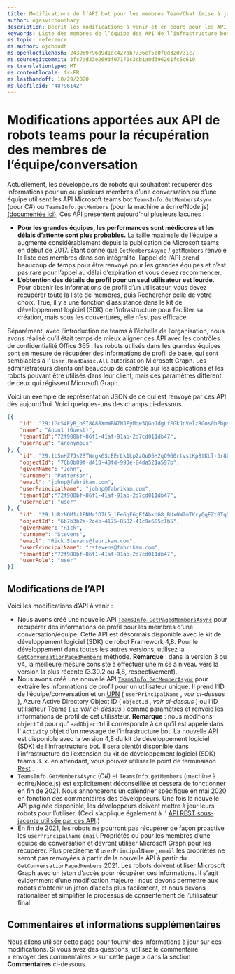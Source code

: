 ```yaml
---
title: Modifications de l’API bot pour les membres Team/Chat (mise à jour 2020)
author: ojasvichoudhary
description: Décrit les modifications à venir et en cours pour les API bot utilisées pour extraire des membres de teams et des conversations
keywords: Liste des membres de l’équipe des API de l’infrastructure bot
ms.topic: reference
ms.author: ojchoudh
ms.openlocfilehash: 243969796d9d1dc427ab7736cf5e0f0d320731c7
ms.sourcegitcommit: 3fc7ad33e2693f07170c3cb1a0d396261fc5c619
ms.translationtype: MT
ms.contentlocale: fr-FR
ms.lasthandoff: 10/29/2020
ms.locfileid: "48796142"
---
```

# <a name="changes-to-teams-bot-apis-for-fetching-teamchat-members"></a>Modifications apportées aux API de robots teams pour la récupération des membres de l’équipe/conversation

Actuellement, les développeurs de robots qui souhaitent récupérer des informations pour un ou plusieurs membres d’une conversation ou d’une équipe utilisent les API Microsoft teams bot `TeamsInfo.GetMembersAsync` (pour C#) ou `TeamsInfo.getMembers` (pour la machine à écrire/Node.js) [(documentée ici)](https://docs.microsoft.com/microsoftteams/platform/bots/how-to/get-teams-context?tabs=dotnet#fetching-the-roster-or-user-profile). Ces API présentent aujourd’hui plusieurs lacunes :

* **Pour les grandes équipes, les performances sont médiocres et les délais d’attente sont plus probables.** La taille maximale de l’équipe a augmenté considérablement depuis la publication de Microsoft teams en début de 2017. Étant donné que `GetMembersAsync` / `getMembers` renvoie la liste des membres dans son intégralité, l’appel de l’API prend beaucoup de temps pour être renvoyé pour les grandes équipes et n’est pas rare pour l’appel au délai d’expiration et vous devez recommencer.
* **L’obtention des détails du profil pour un seul utilisateur est lourde.** Pour obtenir les informations de profil d’un utilisateur, vous devez récupérer toute la liste de membres, puis Rechercher celle de votre choix. True, il y a une fonction d’assistance dans le kit de développement logiciel (SDK) de l’infrastructure pour faciliter sa création, mais sous les couvertures, elle n’est pas efficace.

Séparément, avec l’introduction de teams à l’échelle de l’organisation, nous avons réalisé qu’il était temps de mieux aligner ces API avec les contrôles de confidentialité Office 365 : les robots utilisés dans les grandes équipes sont en mesure de récupérer des informations de profil de base, qui sont semblables à l' `User.ReadBasic.All` autorisation Microsoft Graph. Les administrateurs clients ont beaucoup de contrôle sur les applications et les robots pouvant être utilisés dans leur client, mais ces paramètres diffèrent de ceux qui régissent Microsoft Graph.

Voici un exemple de représentation JSON de ce qui est renvoyé par ces API dès aujourd’hui. Voici quelques-uns des champs ci-dessous.

```json
[{
    "id": "29:1GcS4EyB_oSI8A88XmWBN7NJFyMqe3QGnJdgLfFGkJnVelzRGos0bPbpsfJjcbAD22bmKc4GMbrY2g4JDrrA8vM06X1-cHHle4zOE6U4ttcc",
    "name": "Anon1 (Guest)",
    "tenantId":"72f988bf-86f1-41af-91ab-2d7cd011db47",
    "userRole": "anonymous"
}, {
    "id": "29:1bSnHZ7Js2STWrgk6ScEErLk1Lp2zQuD5H2qQ960rtvstKp8tKLl-3r8b6DoW0QxZimuTxk_kupZ1DBMpvIQQUAZL-PNj0EORDvRZXy8kvWk",
    "objectId": "76b0b09f-d410-48fd-993e-84da521a597b",
    "givenName": "John",
    "surname": "Patterson",
    "email": "johnp@fabrikam.com",
    "userPrincipalName": "johnp@fabrikam.com",
    "tenantId":"72f988bf-86f1-41af-91ab-2d7cd011db47",
    "userRole": "user"
}, {
    "id": "29:1URzNQM1x1PNMr1D7L5_lFe6qF6gEfAbkdG8_BUxOW2mTKryQqEZtBTqDt10-MghkzjYDuUj4KG6nvg5lFAyjOLiGJ4jzhb99WrnI7XKriCs",
    "objectId": "6b7b3b2a-2c4b-4175-8582-41c9e685c1b5",
    "givenName": "Rick",
    "surname": "Stevens",
    "email": "Rick.Stevens@fabrikam.com",
    "userPrincipalName": "rstevens@fabrikam.com",
    "tenantId":"72f988bf-86f1-41af-91ab-2d7cd011db47",
    "userRole": "user"
}]
```

## <a name="api-changes"></a>Modifications de l’API
Voici les modifications d’API à venir :

* Nous avons créé une nouvelle API [`TeamsInfo.GetPagedMembersAsync`](https://docs.microsoft.com/microsoftteams/platform/bots/how-to/get-teams-context?tabs=dotnet#fetching-the-roster-or-user-profile) pour récupérer des informations de profil pour les membres d’une conversation/équipe. Cette API est désormais disponible avec le kit de développement logiciel (SDK) de robot Framework 4,8. Pour le développement dans toutes les autres versions, utilisez la [`GetConversationPagedMembers`](https://docs.microsoft.com/dotnet/api/microsoft.bot.connector.conversationsextensions.getconversationpagedmembersasync?view=botbuilder-dotnet-stable) méthode. **Remarque** : dans la version 3 ou v4, la meilleure mesure consiste à effectuer une mise à niveau vers la version la plus récente (3.30.2 ou 4,8, respectivement). 
* Nous avons créé une nouvelle API [`TeamsInfo.GetMemberAsync`](https://docs.microsoft.com/microsoftteams/platform/bots/how-to/get-teams-context?tabs=dotnet#get-single-member-details) pour extraire les informations de profil pour un utilisateur unique. Il prend l’ID de l’équipe/conversation et un [UPN](https://docs.microsoft.com/windows/win32/ad/naming-properties#userprincipalname) ( `userPrincipalName` , *voir ci-dessus* ), Azure Active Directory Object ID ( `objectId` , *voir ci-dessus* ) ou l’ID utilisateur Teams ( `id` *voir ci-dessus* ) comme paramètres et renvoie les informations de profil de cet utilisateur. **Remarque** : nous modifions `objectId` pour qu' `aadObjectId` il corresponde à ce qu’il est appelé dans l' `Activity` objet d’un message de l’infrastructure bot. La nouvelle API est disponible avec la version 4,8 du kit de développement logiciel (SDK) de l’infrastructure bot. Il sera bientôt disponible dans l’infrastructure de l’extension du kit de développement logiciel (SDK) teams 3. x. en attendant, vous pouvez utiliser le point de terminaison [Rest](https://docs.microsoft.com/microsoftteams/platform/bots/how-to/get-teams-context?tabs=json#get-single-member-details) .
* `TeamsInfo.GetMembersAsync` (C#) et `TeamsInfo.getMembers` (machine à écrire/Node.js) est explicitement déconseillée et cessera de fonctionner en fin de 2021. Nous annoncerons un calendrier spécifique en mai 2020 en fonction des commentaires des développeurs. Une fois la nouvelle API paginée disponible, les développeurs doivent mettre à jour leurs robots pour l’utiliser. (Ceci s’applique également à l' [API REST sous-jacente utilisée par ces API](https://docs.microsoft.com/microsoftteams/platform/bots/how-to/get-teams-context?tabs=json#tabpanel_CeZOj-G++Q_json).)
* En fin de 2021, les robots ne pourront pas récupérer de façon proactive les `userPrincipalName` `email` Propriétés ou pour les membres d’une équipe de conversation et devront utiliser Microsoft Graph pour les récupérer. Plus précisément `userPrincipalName` , `email` les propriétés ne seront pas renvoyées à partir de la nouvelle API à partir du `GetConversationPagedMembers` 2021. Les robots doivent utiliser Microsoft Graph avec un jeton d’accès pour récupérer ces informations. Il s’agit évidemment d’une modification majeure : nous devons permettre aux robots d’obtenir un jeton d’accès plus facilement, et nous devons rationaliser et simplifier le processus de consentement de l’utilisateur final.

## <a name="feedback-and-more-information"></a>Commentaires et informations supplémentaires
Nous allons utiliser cette page pour fournir des informations à jour sur ces modifications. Si vous avez des questions, utilisez le commentaire « envoyer des commentaires > sur cette page » dans la section **Commentaires** ci-dessous. 
